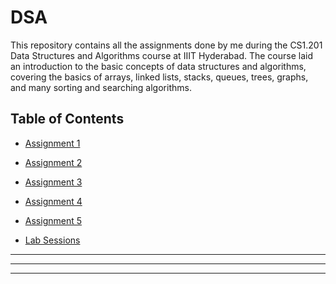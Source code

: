# DSA

This repository contains all the assignments done by me during the CS1.201 Data Structures and Algorithms course at IIIT Hyderabad. The course laid an introduction to the basic concepts of data structures and algorithms, covering the basics of arrays, linked lists, stacks, queues, trees, graphs, and many sorting and searching algorithms.


## Table of Contents

- [Assignment 1](./Assignments/Assignment_1)

- [Assignment 2](./Assignments/Assignment_2)

- [Assignment 3](./Assignments/Assignment_3)

- [Assignment 4](./Assignments/Assignment_4)

- [Assignment 5](./Assignments/Assignment_5)

- [Lab Sessions](./Labs)

<hr>
<hr>
<hr>
